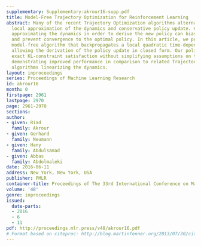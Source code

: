 ```yaml
---
supplementary: Supplementary:akrour16-supp.pdf
title: Model-Free Trajectory Optimization for Reinforcement Learning
abstract: Many of the recent Trajectory Optimization algorithms alternate between
  local approximation of the dynamics and conservative policy update. However, linearly
  approximating the dynamics in order to derive the new policy can bias the update
  and prevent convergence to the optimal policy. In this article, we propose a new
  model-free algorithm that backpropagates a local quadratic time-dependent Q-Function,
  allowing the derivation of the policy update in closed form. Our policy update ensures
  exact KL-constraint satisfaction without simplifying assumptions on the system dynamics
  demonstrating improved performance in comparison to related Trajectory Optimization
  algorithms linearizing the dynamics.
layout: inproceedings
series: Proceedings of Machine Learning Research
id: akrour16
month: 0
firstpage: 2961
lastpage: 2970
page: 2961-2970
sections: 
author:
- given: Riad
  family: Akrour
- given: Gerhard
  family: Neumann
- given: Hany
  family: Abdulsamad
- given: Abbas
  family: Abdolmaleki
date: 2016-06-11
address: New York, New York, USA
publisher: PMLR
container-title: Proceedings of The 33rd International Conference on Machine Learning
volume: '48'
genre: inproceedings
issued:
  date-parts:
  - 2016
  - 6
  - 11
pdf: http://proceedings.mlr.press/v48/akrour16.pdf
# Format based on citeproc: http://blog.martinfenner.org/2013/07/30/citeproc-yaml-for-bibliographies/
---
```

